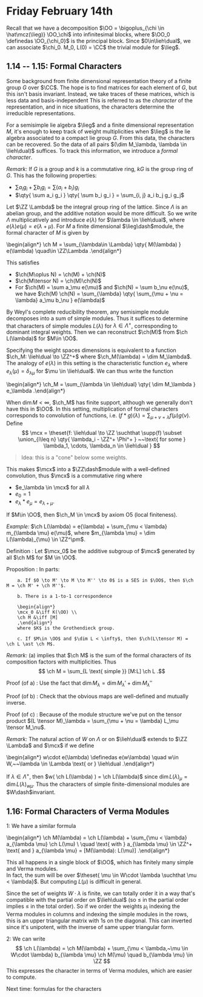 # Friday February 14th

Recall that we have a decomposition $\OO = \bigoplus_{\chi \in \hat\mcz(\lieg)} \OO_\chi$ into infinitesimal blocks, where $\OO_0 \definedas \OO_{\chi_0}$ is the principal block.
Since $0\in\lieh\dual$, we can associate $\chi_0. M_0, L(0) = \CC$ the trivial module for $\lieg$.

## 1.14 -- 1.15: Formal Characters

Some background from finite dimensional representation theory of a finite group $G$ over $\CC$.
The hope is to find matrices for each element of $G$, but this isn't basis invariant.
Instead, we take traces of these matrices, which is less data and basis-independent
This is referred to as the *character* of the representation, and in nice situations, the characters determine the irreducible representations.

For a semisimple lie algebra $\lieg$ and a finite dimensional representation $M$, it's enough to keep track of weight multiplicities when $\lieg$ is the lie algebra associated to a compact lie group $G$.
From this data, the characters can be recovered.
So the data of all pairs $(\dim M_\lambda, \lambda \in \lieh\dual)$ suffices.
To track this information, we introduce a *formal character*.

*Remark:*
If $G$ is a group and $k$ is a commutative ring, $kG$ is the group ring of $G$.
This has the following properties:

- $\sum a_i g_i + \sum b_i g_i = \sum(a_i + b_i) g_i$
- $\qty{ \sum a_i g_i  } \qty{ \sum b_i g_i  } = \sum_{i, j} a_i b_j g_i g_j$

Let $\ZZ \Lambda$ be the integral group ring of the lattice.
Since $\Lambda$ is an abelian group, and the additive notation would be more difficult.
So we write $\Lambda$ multiplicatively and introduce $e(\lambda)$ for $\lambda \in \lieh\dual$, where $e(\lambda) e(\mu) = e(\lambda + \mu)$.
For $M$ a finite dimensional $\lieg\dash$module, the formal character of $M$ is given by

\begin{align*}
\ch M = \sum_{\lambda\in \Lambda} \qty{ M(\lambda)  } e(\lambda) \quad\in \ZZ\Lambda
.\end{align*}

This satisfies

- $\ch(M\oplus N) = \ch(M) + \ch(N)$
- $\ch(M\tensor N) = \ch(M)\ch(N)$
- For $\ch(M) = \sum a_\mu e(\mu)$ and $\ch(N) = \sum b_\nu e(\nu)$, we have $\ch(M) \ch(N) = \sum_{\lambda} \qty{ \sum_{\mu + \nu = \lambda} a_\mu b_\nu } e(\lambda)$

By Weyl's complete reducibility theorem, any semisimple module decomposes into a sum of simple modules.
Thus it suffices to determine that characters of simple modules $L(\lambda)$ for $\lambda \in \Lambda^+$, corresponding to dominant integral weights.
Then we can reconstruct $\ch(M)$ from $\ch L(\lambda)$ for $M\in \OO$.

Specifying the weight spaces dimensions is equivalent to a function $\ch_M: \lieh\dual \to \ZZ^+$ where $\ch_M(\lambda) = \dim M_\lambda$.
The analogy of $e(\lambda)$ in this setting is the characteristic function $e_\lambda$ where $e_\lambda(\mu) = \delta_{\lambda \mu}$ for $\mu \in \lieh\dual$.
We can thus write the function

\begin{align*}
\ch_M = \sum_{\lambda \in \lieh\dual} \qty{ \dim M_\lambda } e_\lambda
.\end{align*}

When $\dim M < \infty$, $\ch_M$ has finite support, although we generally don't have this in $\OO$.
In this setting, multiplication of formal characters corresponds to convolution of functions, i.e. $(f\ast g)(\lambda) = \sum_{\mu + \nu = \lambda} f(\mu) g(\nu)$.
Define 
$$
\mcx = \theset{f: \lieh\dual \to \ZZ \suchthat \supp(f) \subset \union_{i\leq n} \qty{ \lambda_i - \ZZ^+ \Phi^+  }  ~~\text{ for some } \lambda_1, \cdots, \lambda_n \in \lieh\dual }
$$

> Idea: this is a "cone" below some weights.

This makes $\mcx$ into a $\ZZ\dash$module with a well-defined convolution, thus $\mcx$ is a commutative ring where

- $e_\lambda \in \mcx$ for all $\lambda$
- $e_0 = 1$
- $e_\lambda \ast e_\mu = e_{\lambda + \mu}$.

If $M\in \OO$, then $\ch_M \in \mcx$ by axiom O5 (local finiteness).

*Example:*
$\ch L(\lambda) = e(\lambda) + \sum_{\mu < \lambda} m_{\lambda \mu} e(\mu)$, where $m_{\lambda \mu} = \dim L(\lambda)_{\mu} \in \ZZ^\pm$.

Definition
: 	Let $\mcx_0$ be the additive subgroup of $\mcx$ generated by all $\ch M$ for $M \in \OO$.

Proposition
:		In parts:
	
		a. If $0 \to M' \to M \to M'' \to 0$ is a SES in $\OO$, then $\ch M = \ch M' + \ch M''$.

		b. There is a 1-to-1 correspondence

		\begin{align*}
		\mcx_0 &\iff K(\OO) \\
		\ch M &\iff [M]
		,\end{align*}
		where $K$ is the Grothendieck group.

		c. If $M\in \OO$ and $\dim L < \infty$, then $\ch(L\tensor M) = \ch L \ast \ch M$.

*Remark:*
(a) implies that $\ch M$ is the sum of the formal characters of its composition factors with multiplicities.
Thus 
$$
\ch M = \sum_{L \text{ simple }} [M:L] \ch L
.$$

Proof (of a)
: 	Use the fact that $\dim M_\lambda = \dim M_\lambda' + \dim M_\lambda''$

Proof (of b)
: 	Check that the obvious maps are well-defined and mutually inverse.

Proof (of c)
: 	Because of the module structure we've put on the tensor product $(L \tensor M)_\lambda = \sum_{\mu + \nu = \lambda} L_\mu \tensor M_\nu$.

*Remark:*
The natural action of $W$ on $\Lambda$ or on $\lieh\dual$ extends to $\ZZ \Lambda$ and $\mcx$ if we define

\begin{align*}
w\cdot e(\lambda) \definedas e(w\lambda) \quad w\in W,~~\lambda \in \Lambda \text{ or } \lieh\dual
.\end{align*}

If $\lambda \in \Lambda^+$, then $w( \ch L(\lambda) ) = \ch L(\lambda)$ since $\dim L(\lambda)_\mu = \dim L(\lambda)_{w\mu}$.
Thus the characters of simple finite-dimensional modules are $W\dash$invariant.

## 1.16: Formal Characters of Verma Modules

1: We have a similar formula

\begin{align*}
\ch M(\lambda) = \ch L(\lambda) + \sum_{\mu < \lambda} a_{\lambda \mu} \ch L(\mu) \\
\quad \text{ with } a_{\lambda \mu} \in \ZZ^+ 
\text{ and } a_{\lambda \mu} = [M(\lambda): L(\mu)]
.\end{align*}

This all happens in a single block of $\OO$, which has finitely many simple and Verma modules.  
In fact, the sum will be over $\theset{ \mu \in W\cdot \lambda \suchthat \mu < \lambda}$.
But computing $L(\mu)$ is difficult in general.

Since the set of weights $W\cdot \lambda$ is finite, we can totally order it in a way that's compatible with the partial order on $\lieh\dual$ (so $\leq$ in the partial order implies $\leq$ in the total order).
So if we order the weights $\mu_i$ indexing the Verma modules in columns and indexing the simple modules in the rows, this is an upper triangular matrix with 1s on the diagonal.
This can inverted since it's unipotent, with the inverse of same upper triangular form.

2: We can write 
$$
\ch L(\lambda) 
= \ch M(\lambda) + 
\sum_{\mu < \lambda,~\mu \in W\cdot \lambda} b_{\lambda \mu} \ch M(\mu) \quad b_{\lambda \mu} \in \ZZ
$$
This expresses the character in terms of Verma modules, which are easier to compute.

Next time: formulas for the characters 
